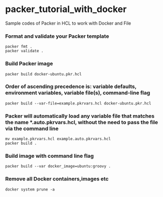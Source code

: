 # packer_tutorial_with_docker
Sample codes of Packer in HCL to work with Docker and File

### Format and validate your Packer template
`packer fmt .`<br>
`packer validate .`

### Build Packer image
`packer build docker-ubuntu.pkr.hcl`

### Order of ascending precedence is: variable defaults, environment variables, variable file(s), command-line flag
`packer build --var-file=example.pkrvars.hcl docker-ubuntu.pkr.hcl`

### Packer will automatically load any variable file that matches the name *.auto.pkrvars.hcl, without the need to pass the file via the command line
`mv example.pkrvars.hcl example.auto.pkrvars.hcl`<br>
`packer build .`

### Build image with command line flag
`packer build --var docker_image=ubuntu:groovy .`

### Remove all Docker containers,images etc
`docker system prune -a`
